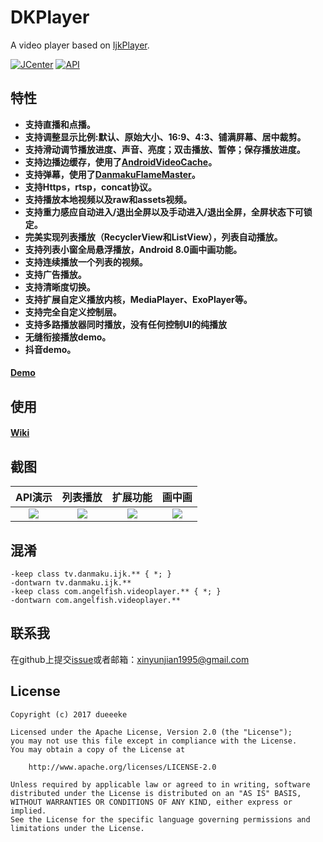 # DKPlayer
A video player based on [IjkPlayer](https://github.com/Bilibili/ijkplayer).

[![JCenter](https://api.bintray.com/packages/dueeeke/maven/dkplayer-java/images/download.svg)](https://bintray.com/dueeeke/maven/dkplayer-java/_latestVersion)
[![API](https://img.shields.io/badge/API-16%2B-brightgreen.svg?style=flat)](https://android-arsenal.com/api?level=16)

## 特性
* **支持直播和点播。**
* **支持调整显示比例:默认、原始大小、16:9、4:3、铺满屏幕、居中裁剪。**
* **支持滑动调节播放进度、声音、亮度；双击播放、暂停；保存播放进度。**
* **支持边播边缓存，使用了[AndroidVideoCache](https://github.com/danikula/AndroidVideoCache)。**
* **支持弹幕，使用了[DanmakuFlameMaster](https://github.com/Bilibili/DanmakuFlameMaster)。**
* **支持Https，rtsp，concat协议。**
* **支持播放本地视频以及raw和assets视频。**
* **支持重力感应自动进入/退出全屏以及手动进入/退出全屏，全屏状态下可锁定。**
* **完美实现列表播放（RecyclerView和ListView），列表自动播放。**
* **支持列表小窗全局悬浮播放，Android 8.0画中画功能。**
* **支持连续播放一个列表的视频。**
* **支持广告播放。**
* **支持清晰度切换。**
* **支持扩展自定义播放内核，MediaPlayer、ExoPlayer等。**
* **支持完全自定义控制层。**
* **支持多路播放器同时播放，没有任何控制UI的纯播放**
* **无缝衔接播放demo。**
* **抖音demo。**

#### [Demo](https://fir.im/1r3u)

## 使用
#### [Wiki](https://github.com/dueeeke/dkplayer/wiki)

## 截图
|API演示|列表播放|扩展功能|画中画
|:---:|:---:|:---:|:---:|
![](https://github.com/dueeeke/dkplayer/blob/master/art/1.png)|![](https://github.com/dueeeke/dkplayer/blob/master/art/2.png)|![](https://github.com/dueeeke/dkplayer/blob/master/art/3.png)|![](https://github.com/dueeeke/dkplayer/blob/master/art/4.png)

## 混淆
	-keep class tv.danmaku.ijk.** { *; }
    -dontwarn tv.danmaku.ijk.**
    -keep class com.angelfish.videoplayer.** { *; }
    -dontwarn com.angelfish.videoplayer.**
    
## 联系我
在github上提交[issue](https://github.com/dueeeke/dkplayer/issues)或者邮箱：xinyunjian1995@gmail.com

## License
```
Copyright (c) 2017 dueeeke

Licensed under the Apache License, Version 2.0 (the "License");
you may not use this file except in compliance with the License.
You may obtain a copy of the License at

    http://www.apache.org/licenses/LICENSE-2.0

Unless required by applicable law or agreed to in writing, software
distributed under the License is distributed on an "AS IS" BASIS,
WITHOUT WARRANTIES OR CONDITIONS OF ANY KIND, either express or implied.
See the License for the specific language governing permissions and
limitations under the License.
```